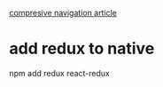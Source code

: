 [compresive navigation article](https://www.reactnativeschool.com/getting-started-with-react-navigation-the-navigation-solution-for-react-native)

# add redux to native
npm add redux react-redux
